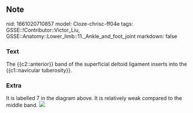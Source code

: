 ## Note
nid: 1661020710857
model: Cloze-chrisc-ff04e
tags: GSSE::!Contributor::Victor_Liu, GSSE::Anatomy::Lower_limb::11._Ankle_and_foot_joint
markdown: false

### Text
The {{c2::anterior}} band of the superficial deltoid ligament inserts into the {{c1::navicular tuberosity}}.

### Extra
<div>It is labelled 7 in the diagram above. It is relatively weak
compared to the middle band. <img src= 
"paste-f5239e219d99190fb72b6c1b2b77c6626f062e0b.jpg"></div>
